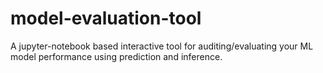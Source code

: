 # model-evaluation-tool
A jupyter-notebook based interactive tool for auditing/evaluating your ML model performance using prediction and inference.
